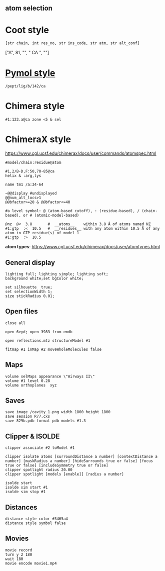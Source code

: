 ## atom selection
# Coot style
```
[str chain, int res_no, str ins_code, str atm, str alt_conf]

```

["A", 81, "", " CA ", ""]
# [Pymol style](https://pymol.sourceforge.net/newman/user/S0220commands.html)
```
/pept/lig/b/142/ca
```

# Chimera style
```
#1:123.a@ca zone <5 & sel
```

# ChimeraX style
https://www.cgl.ucsf.edu/chimerax/docs/user/commands/atomspec.html

```
#model/chain:residue@atom

#1,2/B-D,F:50,70-85@ca
helix & :arg,lys

name tm1 /a:34-64

~@@display #undisplayed
@@num_alt_locs>1 
@@bfactor>=20 & @@bfactor<=40

#a level symbol: @ (atom-based cutoff), : (residue-based), / (chain-based), or # (atomic-model-based)

@nz  @<  3.8       #  __atoms__    within 3.8 Å of atoms named NZ
#1:gtp  :<  10.5   #  __residues__ with any atom within 10.5 Å of any atom in GTP residue(s) of model 1
#1:gtp  :>  10.5     
```
__atom types__:
https://www.cgl.ucsf.edu/chimerax/docs/user/atomtypes.html




## General display
```
lighting full; lighting simple; lighting soft;
background white;set bgColor white;

set silhouette  true;
set selectionWidth 1;
size stickRadius 0.01;
```

## Open files
```
close all

open 6eyd; open 3983 from emdb

open reflections.mtz structureModel #1

fitmap #1 inMap #2 moveWholeMolecules false
```

## Maps
```
volume selMaps appearance \"Airways II\"
volume #1 level 0.28
volume orthoplanes  xyz
```

## Saves
```
save image /cavity_1.png width 1800 height 1800
save session R77.cxs
save 829b.pdb format pdb models #1.3
```

## Clipper & ISOLDE
```
clipper associate #2 toModel #1

clipper isolate atoms [surroundDistance a number] [contextDistance a number] [maskRadius a number] [hideSurrounds true or false] [focus true or false] [includeSymmetry true or false]
clipper spotlight radius 20.00
clipper spotlight [models [enable]] [radius a number]

isolde start
isolde sim start #1
isolde sim stop #1
```

## Distances
```
distance style color #3465a4
distance style symbol false
```

## Movies
```
movie record
turn y 2 180
wait 180
movie encode movie1.mp4
```
